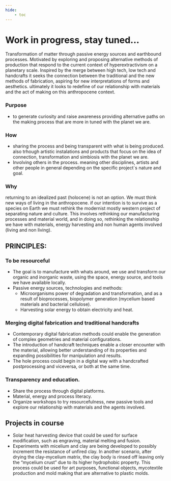 ```yaml
---
hide:
    - toc
---
```


# Work in progress, stay tuned...

Transformation of matter through passive energy sources and earthbound processes. Motivated by exploring and proposing alternative methods of production that respond to the current context of hyperextractivism on a planetary scale. Inspired by the merge between high tech, low tech and handcrafts it seeks the connection between the traditional and the new methods of fabrication, aspiring for new interpretations of forms and aesthetics. ultimately it looks to redefine of our relationship with materials and the act of making on this anthropocene context.

### Purpose

- to generate curiosity and raise awareness providing alternative paths on the making process that are more in tuned with the planet we are.

### How 

- sharing the process and being transparent with what is being produced. also trhough artistic instalations and products that focus on the idea of connection, transformation and simbiosis with the planet we are.
- Involving others in the process. meaning other disciplines, artists and other people in general depending on the specific project´s nature and goal.

### Why

returning to an idealized past (holocene) is not an option. We must think new ways of living in the anthropocene.  if our intention is to survive as a species on Earth we must rethink the modernist mostly western project of separating nature and culture. This involves rethinking our manufacturing processes and material world, and in doing so, rethinking the relationship we have with materials, energy harvesting and non human agents involved (living and non living).

## PRINCIPLES:

### To be resourceful

- The goal is to manufacture with whats around, we use and transform our organic and inorganic waste, using the space, energy source, and tools we have available locally.
- Passive energy sources, technologies and methods:
    - Microorganisms power of degradation and transformation, and as a result of bioprocesses, biopolymer generation (mycelium based materials and bacterial cellulose).
    - Harvesting solar energy to obtain electricity and heat.

### Merging digital fabrication and traditional handcrafts

- Contemporary digital fabrication methods could enable the generation of complex geometries and material configurations.
- The introduction of handcraft techniques enable a closer encounter with the material, allowing better understanding of its properties and expanding possibilities for manipulation and results.
- The hole process could begin in a digital way with a handcrafted postprocessing and viceversa, or both at the same time.

### Transparency and education.

- Share the process through digital platforms.
- Material, energy and process literacy.
- Organize workshops to try resourcefulness, new passive tools and explore our relationship with materials and the agents involved.

## Projects in course

- Solar heat harvesting device that could be used for surface modification, such as engraving, material melting and fusion.
- Experiments with micelium and clay are being developed to possibly increment the resistance of unfired clay. In another scenario, after drying the clay-mycelium matrix, the clay body is rinsed off leaving only the “mycelium crust” due to its higher hydrophobic property. This process could be used for art purposes, functional objects, mycotextile production and mold making that are alternative to plastic molds.


